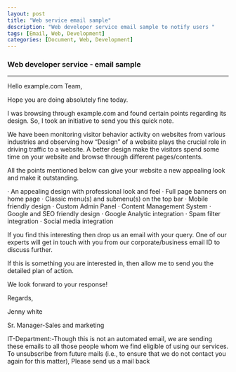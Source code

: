 ```yaml
---
layout: post
title: "Web service email sample"
description: "Web developer service email sample to notify users "
tags: [Email, Web, Development]
categories: [Document, Web, Development]
---
```


### Web developer service - email sample
---

Hello example.com Team,


Hope you are doing absolutely fine today.

I was browsing through example.com and found certain points regarding its design. So, I took an initiative to send you this quick note. 

We have been monitoring visitor behavior activity on websites from various industries and observing how “Design” of a website plays the crucial role in driving traffic to a website. A better design make the visitors spend some time on your website and browse through different pages/contents.

All the points mentioned below can give your website a new appealing look and make it outstanding.

·         An appealing design with professional look and feel
·         Full page banners on home page
·         Classic menu(s) and submenu(s) on the top bar
·         Mobile friendly design
·         Custom Admin Panel
·         Content Management System
·         Google and SEO friendly design
·         Google Analytic integration
·         Spam filter integration
·         Social media integration

If you find this interesting then drop us an email with your query. One of our experts will get in touch with you from our corporate/business email ID to discuss further.


If this is something you are interested in, then allow me to send you the detailed plan of action.


We look forward to your response!

Regards,

Jenny white   

Sr. Manager-Sales and marketing 

 

IT-Department:-Though this is not an automated email, we are sending these emails to all those people whom we find eligible of using our services. To unsubscribe from future mails (i.e., to ensure that we do not contact you again for this matter), Please send us a mail back
